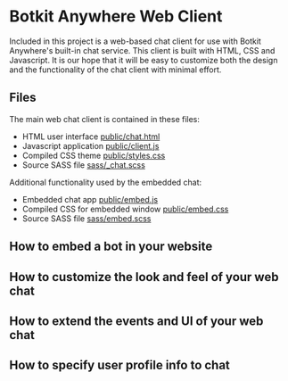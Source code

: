 # Botkit Anywhere Web Client

Included in this project is a web-based chat client for use with Botkit Anywhere's built-in chat service. This client is built with HTML, CSS and Javascript. It is our hope that it will be easy to customize both the design and the functionality of the chat client with minimal effort.

## Files

The main web chat client is contained in these files:

* HTML user interface [public/chat.html](../public/chat.html)
* Javascript application [public/client.js](../public/client.js)
* Compiled CSS theme [public/styles.css](../public/styles.css)
* Source SASS file [sass/_chat.scss](../sass/_chat.scss)

Additional functionality used by the embedded chat:

* Embedded chat app [public/embed.js](../public/embed.js)
* Compiled CSS for embedded window [public/embed.css](../public/embed.css)
* Source SASS file [sass/embed.scss](../sass/embed.scss)

## How to embed a bot in your website


## How to customize the look and feel of your web chat

## How to extend the events and UI of your web chat

## How to specify user profile info to chat

